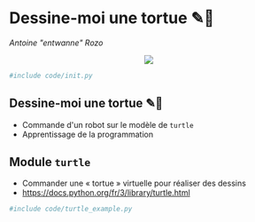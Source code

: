 # Dessine-moi une tortue ✎🐢

_Antoine "entwanne" Rozo_

<center><img src="src/img/root_drawing.jpg" /></center>

```python skip
#include code/init.py
```

## Dessine-moi une tortue ✎🐢

* Commande d'un robot sur le modèle de `turtle`
* Apprentissage de la programmation

## Module `turtle`

* Commander une « tortue » virtuelle pour réaliser des dessins
* <https://docs.python.org/fr/3/library/turtle.html>

```python
#include code/turtle_example.py
```
